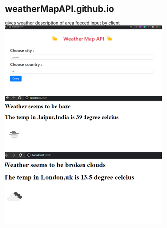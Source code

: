 # weatherMapAPI.github.io
gives weather description of area feeded input by client
![1](https://github.com/poojarathore30/weatherMapAPI.github.io/blob/master/weather3.PNG)
![2](https://github.com/poojarathore30/weatherMapAPI.github.io/blob/master/weather1.PNG)
![3](https://github.com/poojarathore30/weatherMapAPI.github.io/blob/master/weather2.PNG)
